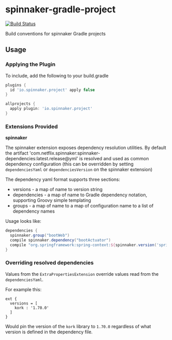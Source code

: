 # spinnaker-gradle-project

[![Build Status](https://travis-ci.org/spinnaker/spinnaker-gradle-project.svg)](https://travis-ci.org/spinnaker/spinnaker-gradle-project)

Build conventions for spinnaker Gradle projects

## Usage

### Applying the Plugin

To include, add the following to your build.gradle

```groovy
plugins {
  id 'io.spinnaker.project' apply false
}

allprojects {
  apply plugin: 'io.spinnaker.project'
}
```

### Extensions Provided

**spinnaker**

The spinnaker extension exposes dependency resolution utilities. By default the artifact
'com.netflix.spinnaker:spinnaker-dependencies:latest.release@yml' is resolved and used as
common dependency configuration (this can be overridden by setting `dependenciesYaml` or
`dependenciesVersion` on the spinnaker extension)

The dependency yaml format supports three sections:

- versions - a map of name to version string
- dependencies - a map of name to Gradle dependency notation, supporting Groovy simple templating
- groups - a map of name to a map of configuration name to a list of dependency names

Usage looks like:

```groovy
dependencies {
  spinnaker.group("bootWeb")
  compile spinnaker.dependency("bootActuator")
  compile "org.springframework:spring-context:${spinnaker.version('spring')}"
}
```

### Overriding resolved dependencies

Values from the `ExtraPropertiesExtension` override values read from the `dependenciesYaml`.

For example this:

```
ext {
  versions = [
    kork : '1.70.0'
  ]
}
```

Would pin the version of the `kork` library to `1.70.0` regardless of what version is defined
in the dependency file.
